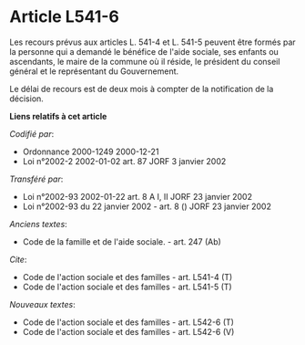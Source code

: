 # Article L541-6

Les recours prévus aux articles L. 541-4 et L. 541-5 peuvent être formés par la personne qui a demandé le bénéfice de l'aide
sociale, ses enfants ou ascendants, le maire de la commune où il réside, le président du conseil général et le représentant
du Gouvernement.

Le délai de recours est de deux mois à compter de la notification de la décision.

**Liens relatifs à cet article**

_Codifié par_:

  - Ordonnance 2000-1249 2000-12-21
  - Loi n°2002-2 2002-01-02 art. 87 JORF 3 janvier 2002

_Transféré par_:

  - Loi n°2002-93 2002-01-22 art. 8 A I, II JORF 23 janvier 2002
  - Loi n°2002-93 du 22 janvier 2002 - art. 8 () JORF 23 janvier 2002

_Anciens textes_:

  - Code de la famille et de l'aide sociale. - art. 247 (Ab)

_Cite_:

  - Code de l'action sociale et des familles - art. L541-4 (T)
  - Code de l'action sociale et des familles - art. L541-5 (T)

_Nouveaux textes_:

  - Code de l'action sociale et des familles - art. L542-6 (T)
  - Code de l'action sociale et des familles - art. L542-6 (V)
